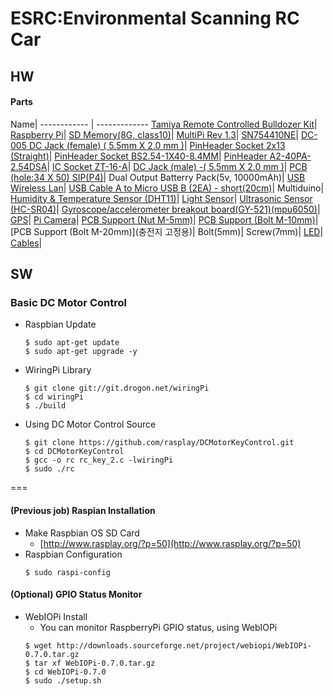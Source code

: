 # ESRC:Environmental Scanning RC Car

## HW
#### Parts ####
Name| 
------------ | -------------
[Tamiya Remote Controlled Bulldozer Kit](http://www.tamiyamall.co.kr/mall/item.asp?siteid=shop&catid=118&itemid=5792)| 
[Raspberry Pi](http://www.icbanq.com/shop/product_detail.asp?prod_code=P001935674)| 
[SD Memory(8G, class10)](http://www.icbanq.com/shop/product_detail.asp?prod_code=P004708868&catg_code=)|
[MultiPi Rev 1.3](http://www.icbanq.com/shop/product_detail.asp?prod_code=P005022638)|
[SN754410NE](http://www.icbanq.com/shop/product_detail.asp?prod_code=P001664694&catg_code=)|
[DC-005 DC Jack (female) ( 5.5mm X 2.0 mm )](http://www.icbanq.com/shop/product_detail.asp?prod_code=P000233586)|
[PinHeader Socket 2x13 (Straight)](http://www.icbanq.com/shop/product_detail.asp?prod_code=P004962826&catg_code=105128)|
[PinHeader Socket BS2.54-1X40-8.4MM](http://www.icbanq.com/shop/product_detail.asp?prod_code=P000137826)|
[PinHeader A2-40PA-2.54DSA](http://www.icbanq.com/shop/product_detail.asp?prod_code=P000139064)|
[IC Socket ZT-16-A](http://www.icbanq.com/shop/product_detail.asp?prod_code=P000041377)|
[DC Jack (male) -( 5.5mm X 2.0 mm )](http://artrobot.co.kr/front/php/product.php?product_no=291&main_cate_no=54&display_group=1)|
[PCB (hole:34 X 50) SIP(P4)](http://www.icbanq.com/shop/product_detail.asp?prod_code=P000155469&catg_code=113179100103)|
Dual Output Batterry Pack(5v, 10000mAh)|
[USB Wireless Lan](http://www.icbanq.com/shop/product_detail.asp?prod_code=P004746160&catg_code=)|
[USB Cable A to Micro USB B (2EA) - short(20cm)](http://artrobot.co.kr/front/php/product.php?product_no=615&main_cate_no=)|
Multiduino|
[Humidity & Temperature Sensor (DHT11)](http://cafe.naver.com/mpucafe/2910)|
[Light Sensor](http://www.icbanq.com/shop/product_search.asp?cx=013978666951154611606%3A4blhf4mltua&cof=FORID%3A10&ie=EUC-KR&q=%C1%B6%B5%B5%BC%BE%BC%AD&keyword_ad=&SearchKeyWord=%C1%B6%B5%B5%BC%BE%BC%AD)|
[Ultrasonic Sensor (HC-SR04)](http://cafe.naver.com/mpucafe/2864)|
[Gyroscope/accelerometer breakout board(GY-521)(mpu6050)](http://cafe.naver.com/mpucafe/4323)|
[GPS](http://artrobot.co.kr/front/php/product.php?product_no=771&main_cate_no=&display_group=)|
[Pi Camera](http://www.icbanq.com/shop/product_detail.asp?prod_code=P004712621)|
[PCB Support (Nut M-5mm)](http://www.icbanq.com/shop/product_detail.asp?prod_code=P002255972&catg_code=113179109100101)|
[PCB Support (Bolt M-10mm)](http://www.icbanq.com/shop/product_detail.asp?prod_code=P002255961)|
[PCB Support (Bolt M-20mm)](충전지 고정용)|
Bolt(5mm)|
Screw(7mm)|
[LED](http://www.icbanq.com/shop/product_detail.asp?prod_code=P000100710)|
[Cables](http://artrobot.co.kr/front/php/product.php?product_no=391&main_cate_no=)|

## SW

### Basic DC Motor Control
  * Raspbian Update
    ```
    $ sudo apt-get update
    $ sudo apt-get upgrade -y
    ```

  * WiringPi Library
    ```
    $ git clone git://git.drogon.net/wiringPi
    $ cd wiringPi
    $ ./build
    ```

  * Using DC Motor Control Source
    ```
    $ git clone https://github.com/rasplay/DCMotorKeyControl.git
    $ cd DCMotorKeyControl
    $ gcc -o rc rc_key_2.c -lwiringPi
    $ sudo ./rc
    ```

===
#### (Previous job) Raspian Installation
  * Make Raspbian OS SD Card
    * [http://www.rasplay.org/?p=50](http://www.rasplay.org/?p=50)
  * Raspbian Configuration<br/>
    ```
    $ sudo raspi-config
    ```

#### (Optional) GPIO Status Monitor
  * WebIOPi Install
    * You can monitor RaspberryPi GPIO status, using WebIOPi
    ```
    $ wget http://downloads.sourceforge.net/project/webiopi/WebIOPi-0.7.0.tar.gz     
    $ tar xf WebIOPi-0.7.0.tar.gz      
    $ cd WebIOPi-0.7.0       
    $ sudo ./setup.sh      
    ```

